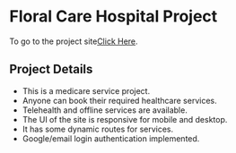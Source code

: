 # Floral Care Hospital Project

To go to the project site[Click Here](https://floral-care-hospital.web.app/).

## Project Details

- This is a medicare service project.
- Anyone can book their required healthcare services.
- Telehealth and offline services are available.
- The UI of the site is responsive for mobile and desktop.
- It has some dynamic routes for services.
- Google/email login authentication implemented.
